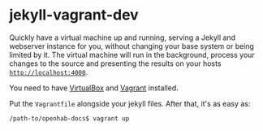 # jekyll-vagrant-dev

Quickly have a virtual machine up and running, serving a Jekyll and webserver instance for you, without changing your base system or being limited by it.
The virtual machine will run in the background, process your changes to the source and presenting the results on your hosts [`http://localhost:4000`](http://localhost:4000).

You need to have [VirtualBox](https://www.virtualbox.org) and [Vagrant](https://www.vagrantup.com/downloads.html) installed.

Put the `Vagrantfile` alongside your jekyll files. After that, it's as easy as:

```shell
/path-to/openhab-docs$ vagrant up
```
